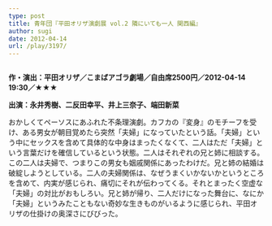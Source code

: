 ```yaml
---
type: post
title: 青年団『平田オリザ演劇展 vol.2 隣にいても一人 関西編』
author: sugi
date: 2012-04-14
url: /play/3197/
---
```

<img src="http://i0.wp.com/asharpminor.com/wp-content/uploads/2012/04/engekitenvol2.png?resize=240%2C95" alt="" title="engekitenvol2" class="alignleft size-full wp-image-3198" data-recalc-dims="1" />

**作・演出：平田オリザ／こまばアゴラ劇場／自由席2500円／2012-04-14 19:30／★★★**

**出演：永井秀樹、二反田幸平、井上三奈子、端田新菜**

おかしくてペーソスにあふれた不条理演劇。カフカの『変身』のモチーフを受け、ある男女が朝目覚めたら突然「夫婦」になっていたという話。「夫婦」という中にセックスを含めて具体的な中身はまったくなくて、二人はただ「夫婦」という言葉だけを確信しているという状態。二人はそれぞれの兄と姉に相談する。この二人は夫婦で、つまりこの男女も姻戚関係にあったわけだ。兄と姉の結婚は破綻しようとしている。二人の夫婦関係は、なぜうまくいかないかというところを含めて、内実が感じられ、痛切にそれが伝わってくる。それとまったく空虚な「夫婦」の対比がおもしろい。兄と姉が帰り、二人だけになった舞台に、なにか「夫婦」というみたこともない奇妙な生きものがいるように感じられ、平田オリザの仕掛けの奥深さにびびった。
